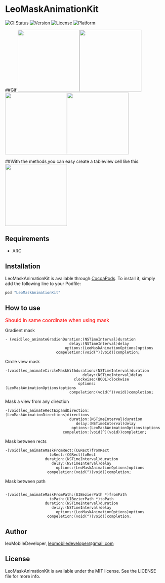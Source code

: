 # LeoMaskAnimationKit

[![CI Status](http://img.shields.io/travis/leoMobileDeveloper/LeoMaskAnimationKit.svg?style=flat)](https://travis-ci.org/leoMobileDeveloper/LeoMaskAnimationKit)
[![Version](https://img.shields.io/cocoapods/v/LeoMaskAnimationKit.svg?style=flat)](http://cocoapods.org/pods/LeoMaskAnimationKit)
[![License](https://img.shields.io/cocoapods/l/LeoMaskAnimationKit.svg?style=flat)](http://cocoapods.org/pods/LeoMaskAnimationKit)
[![Platform](https://img.shields.io/cocoapods/p/LeoMaskAnimationKit.svg?style=flat)](http://cocoapods.org/pods/LeoMaskAnimationKit)

##Gif
 <img src="https://raw.github.com/LeoMobileDeveloper/LeoMaskAnimationKit/master/ScreenShots/gif1.gif" width="200" /><img src="https://raw.github.com/LeoMobileDeveloper/LeoMaskAnimationKit/master/ScreenShots/gif2.gif" width="200" /><img src="https://raw.github.com/LeoMobileDeveloper/LeoMaskAnimationKit/master/ScreenShots/gif3.gif" width="200" /><img src="https://raw.github.com/LeoMobileDeveloper/LeoMaskAnimationKit/master/ScreenShots/gif4.gif" width="200" />

##With the methods,you can easy create a tableview cell like this
<img src="https://raw.github.com/LeoMobileDeveloper/LeoMaskAnimationKit/master/ScreenShots/gif5.gif" width="200" />

## Requirements

- ARC

## Installation

LeoMaskAnimationKit is available through [CocoaPods](http://cocoapods.org). To install
it, simply add the following line to your Podfile:

```ruby
pod "LeoMaskAnimationKit"
```
## How to use

<font color="red" size="3">Should in same coordinate when using mask</font>

Gradient mask

```
- (void)leo_animateGradienDuration:(NSTimeInterval)duration
                             delay:(NSTimeInterval)delay
                           options:(LeoMaskAnimationOptions)options
                       compeletion:(void(^)(void))completion;
```
Circle view mask

```
-(void)leo_animateCircleMaskWithduration:(NSTimeInterval)duration
                                   delay:(NSTimeInterval)delay
                               clockwise:(BOOL)clockwise
                                 options:(LeoMaskAnimationOptions)options
                             compeletion:(void(^)(void))completion;
```
Mask a view from any direction


```
-(void)leo_animateRectExpandDirection:(LeoMaskAnimationDirections)directions
                             duration:(NSTimeInterval)duration
                                delay:(NSTimeInterval)delay
                              options:(LeoMaskAnimationOptions)options
                          compeletion:(void(^)(void))completion;
```

Mask between rects

```
-(void)leo_animateMaskFromRect:(CGRect)fromRect
                    toRect:(CGRect)toRect
                  duration:(NSTimeInterval)duration
                     delay:(NSTimeInterval)delay
                       options:(LeoMaskAnimationOptions)options
                   compeletion:(void(^)(void))completion;
```

Mask between path

```

-(void)leo_animateMaskFromPath:(UIBezierPath *)fromPath
                    toPath:(UIBezierPath *)toPath
                  duration:(NSTimeInterval)duration
                     delay:(NSTimeInterval)delay
                       options:(LeoMaskAnimationOptions)options
                   compeletion:(void(^)(void))completion;
```


## Author

leoMobileDeveloper, leomobiledeveloper@gmail.com

## License

LeoMaskAnimationKit is available under the MIT license. See the LICENSE file for more info.
